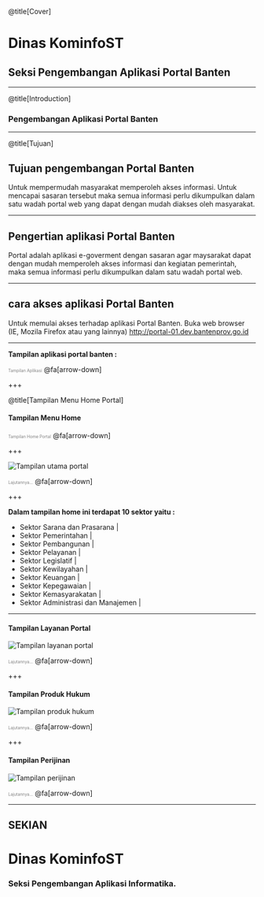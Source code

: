 @title[Cover]

# Dinas <span class="gold">KominfoST</span>

## Seksi Pengembangan Aplikasi <span class="gold">Portal Banten</span>

---

@title[Introduction]

### Pengembangan Aplikasi <span class="gold">Portal Banten</span>

---

@title[Tujuan]

## Tujuan pengembangan <span class="gold">Portal Banten</span> 
Untuk mempermudah masyarakat memperoleh akses informasi. Untuk mencapai sasaran tersebut maka semua informasi perlu dikumpulkan dalam satu wadah portal web yang dapat dengan mudah diakses oleh masyarakat.

---

## Pengertian aplikasi <span class="gold">Portal Banten</span> 
Portal adalah aplikasi e-goverment dengan sasaran agar maysarakat dapat dengan mudah memperoleh akses informasi dan kegiatan pemerintah, maka semua informasi perlu dikumpulkan dalam satu wadah portal web.

---

## cara akses aplikasi <span class="gold">Portal Banten</span>
Untuk memulai akses terhadap aplikasi Portal Banten. Buka web browser (IE, Mozila Firefox atau yang lainnya) http://portal-01.dev.bantenprov.go.id 

---

**Tampilan aplikasi portal banten :**  

<span style="font-size:0.6em; color:gray">Tampilan Aplikasi</span>
@fa[arrow-down]

+++

@title[Tampilan Menu Home Portal]

#### Tampilan Menu Home

<span style="font-size:0.6em; color:gray">Tampilan Home <span class="gold">Portal</span></span>
@fa[arrow-down]

+++

![Tampilan utama portal](/assets/images/tampilan-awal-portal.png)

<span style="font-size:0.6em; color:gray">Lajutannya...</span>
@fa[arrow-down]

+++

**Dalam tampilan home ini terdapat 10 sektor yaitu :** 
- Sektor Sarana dan Prasarana |
- Sektor Pemerintahan |
- Sektor Pembangunan |
- Sektor Pelayanan |
- Sektor Legislatif |
- Sektor Kewilayahan |
- Sektor Keuangan |
- Sektor Kepegawaian |
- Sektor Kemasyarakatan |
- Sektor Administrasi dan Manajemen |

---

#### Tampilan Layanan Portal

![Tampilan layanan portal](/assets/images/tampilan-layanan-portal.png)

<span style="font-size:0.6em; color:gray">Lajutannya...</span>
@fa[arrow-down]

+++

#### Tampilan Produk Hukum

![Tampilan produk hukum ](/assets/images/tampilan-produk-hukum.png)

<span style="font-size:0.6em; color:gray">Lajutannya...</span>
@fa[arrow-down]

+++

#### Tampilan Perijinan

![Tampilan perijinan](/assets/images/tampilan-perijinan.png)

<span style="font-size:0.6em; color:gray">Lajutannya...</span>
@fa[arrow-down]

---

## SEKIAN
# Dinas <span class="gold">KominfoST</span>

### Seksi Pengembangan Aplikasi Informatika.

